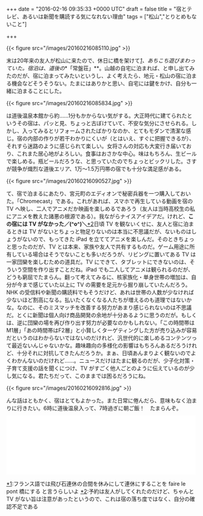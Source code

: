 
+++
date = "2016-02-16 09:35:33 +0000 UTC"
draft = false
title = "宿とテレビ、あるいは新聞を購読する気になれない理由"
tags = ["松山","とりとめもないこと"]

+++


{{< figure src="/images/20160216085110.jpg"  >}}

末は20年来の友人が松山に来たので、休日に橋を架けて<a href="#f-31672289" name="fn-31672289" title="フランス語では飛び石連休の合間を休みにして連休にすることを faire le pont 橋にする と言うらしいよ">*1</a>、あちこち遊びまわっていた。宿泊は、道後の**「常盤荘」**。山越の自宅に泊まれば、と申し出てみたのだが、宿に泊まってみたいというし、よく考えたら、地元・松山の宿に泊まる機会などそうそうない。たまにはありかと思い、自宅には鍵をかけ、自分も一緒に泊まることにした。

{{< figure src="/images/20160216085834.jpg"  >}}

は道後温泉本館から約……1分もかからない気がする。大正時代に建てられたというその宿は、パッと見、ちょっと古ぼけていて、不安な気分にさせられる。しかし、入ってみるとリフォームされたばかりなのか、とてもモダンで清潔な感じ。宿の内部の作りが若干わかりにくいが（とはいえ、すぐに把握できるが）、それすら迷路のように感じられて楽しい。女将さんの対応も大変行き届いており、これまた居心地がよろしい。食事はおさかな中心。味はもちろん、生ビールで楽しめる。瓶ビールだろうな、と思っていたのでちょっとビックリした。さすが競争が熾烈な道後エリア、1万～1.5万円帯の宿でも十分な満足感がある。

{{< figure src="/images/20160216090527.jpg"  >}}

て、宿で泊まるにあたり、宮元町のエディオンで秘密兵器を一つ購入しておいた。「Chromecast」である。これがあれば、スマホで再生している動画を宿の TV へ映し、二人でアニメだか映画を楽しめるであろう（友人は当時高校生の私にアニメを教えた諸悪の根源である）。我ながらナイスアイデアだ。けれど、**この宿には TV がなかった／(^o^)＼**<a href="#f-ead5510a" name="fn-ead5510a" title="予約は友人がしてくれたのだけど、ちゃんと TV がない旨は注意があったというので、これは宿の落ち度ではなく、自分の確認不足である">*2</a>日頃 TV を観ないくせに、友人と宿に泊まるときは TV がないとちょっと物足りないのは本当に不思議だが、ないものはしょうがないので、もってきた iPad を立ててアニメを楽しんだ。そのときちょっと思ったのだが、TV とは本来、家族や友人で共有するものだ。ゲーム用途に所有している場合はそうでないことも多いだろうが、リビングに置いてある TV は一家団欒を楽しむための道具だ。TV にできて、タブレットにできないのは、そういう空間を作り出すことだね。iPad でも二人してアニメは観られるのだが、どうも窮屈でたまらん。翻って考えてみるに、核家族化・単身世帯の増加は、自分が今まで感じていた以上に TV の需要を足元から掘り崩していたんだろう。NHK の受信料や新聞の購読料でもそうだけど、あれは世帯の人数が少なければ少ないほど割高になる。払いたくなくなる人たちが増えるのも道理ではないかな。なのに、そのミスマッチを改善する努力があまり感じられないのは不思議だ。とくに新聞は個人向け商品開発の余地が十分あるように思うのだが。もしくは、逆に団欒の場を再び作り出す努力が必要なのかもしれない。「この時間帯はM1層」「あの時間帯はF2層」と小賢しくターゲティングした方が売り込みが容易だというのはわからないではないのだけれど、汎世代的に楽しめるコンテンツって最近ないんじゃないかな。趣味趣向の多様化の影響はもちろんあるだろうけれど、十分それに対抗してきたんだろうか。まぁ、日頃あんまりよく観ないのでよくわかんないのだけれど……。ニュースだけはたまに観るのだが、少子化対策・子育て支援の話を聞くにつけ、TV がすごく他人ごとのように伝えているのが少し気になる。君たちだって、このままでは困るだろうにね。

{{< figure src="/images/20160216092816.jpg"  >}}

んな話はともかく、宿はとてもよかった。また日常に倦んだら、意味もなく泊まりに行きたい。6時に道後温泉入って、7時過ぎに朝ご飯！　たまらんぞ。<iframe src="//hatenablog-parts.com/embed?url=http%3A%2F%2Fwww.dougotokiwasou.com%2F" title="道後温泉 旅館常磐荘｜瀬戸内の旬と湯の町の風情を堪能｜宿泊予約【公式サイト】" class="embed-card embed-webcard" scrolling="no" frameborder="0" style="display: block; width: 100%; height: 155px; max-width: 500px; margin: 10px 0px;"></iframe>
<div class="footnote">
<a href="#fn-31672289" name="f-31672289" class="footnote-number">*1</a><span class="footnote-delimiter">:</span><span class="footnote-text">フランス語では飛び石連休の合間を休みにして連休にすることを faire le pont 橋にする と言うらしいよ</span>
<a href="#fn-ead5510a" name="f-ead5510a" class="footnote-number">*2</a><span class="footnote-delimiter">:</span><span class="footnote-text">予約は友人がしてくれたのだけど、ちゃんと TV がない旨は注意があったというので、これは宿の落ち度ではなく、自分の確認不足である</span>
</div>

